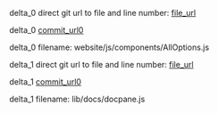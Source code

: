 delta_0 direct git url to file and line number: [file_url](https://www.github.com/atomiks/tippyjs/commit/9c86d3bbea820f99a8a6a022b6808faab87be9a4/#diff-3b7c011cbd4a3d06f712224429d777be5a5e5d416b478ef44c094e2bf5204af7L179)

delta_0 [commit_url0](https://www.github.com/atomiks/tippyjs/commit/9c86d3bbea820f99a8a6a022b6808faab87be9a4)

delta_0 filename: website/js/components/AllOptions.js



delta_1 direct git url to file and line number: [file_url](https://www.github.com/JunoLab/atom-ink/commit/c286f262cb68297ba302038715b4a2db28e5a6be/#diff-5c60d0a23be09faab221d2320c9e47de33368fbffebe3bb6c4c509f62541434bL105)

delta_1 [commit_url0](https://www.github.com/JunoLab/atom-ink/commit/c286f262cb68297ba302038715b4a2db28e5a6be)

delta_1 filename: lib/docs/docpane.js



